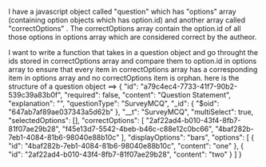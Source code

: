 I have a javascript object called "question" which has "options" array (containing option objects which has option.id) and another array called "correctOptions" . The correctOptions array contain the option.id of all those options in options array which are considered correct by the autheor.

I want to write a function that takes in a question object and go throught the ids stored in correctOptions array and compare them to option.id in options array to ensure that every item in correctOptions array has a corresponding item in options array and no correctOptions item is orphan.
here is the structure of a question object ==>
{
      "id": "a79c4ec4-7733-41f7-90b2-539c39a83b0f",
      "required": false,
      "content": "Question Statement",
      "explanation": "",
      "questionType": "SurveyMCQ",
      "_id": {
        "$oid": "647ab7af89ae037343a5d62b"
      },
      "__t": "SurveyMCQ",
      "multiSelect": true,
      "selectedOptions": [],
      "correctOptions": [
        "2af22ad4-b010-43f4-8fb7-81f07ae29b28",
        "f45e13d7-5542-4beb-b46c-c88e12c0bc66",
        "4baf282b-7eb1-4084-81b6-98040e88b10c"
      ],
      "displayOptions": "bars",
      "options": [
        {
          "id": "4baf282b-7eb1-4084-81b6-98040e88b10c",
          "content": "one"
        },
        {
          "id": "2af22ad4-b010-43f4-8fb7-81f07ae29b28",
          "content": "two"
        }
      ]
}
